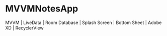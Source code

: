 # MVVMNotesApp
MVVM | LiveData | Room Database | Splash Screen | Bottom Sheet | Adobe XD | RecyclerView 
